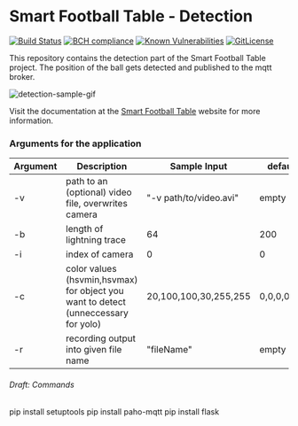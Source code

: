 # Smart Football Table - Detection

[![Build Status](https://travis-ci.org/smart-football-table/smart-football-table-detection.svg?branch=master)](https://travis-ci.org/smart-football-table/smart-football-table-detection)
[![BCH compliance](https://bettercodehub.com/edge/badge/smart-football-table/smart-football-table-detection?branch=master)](https://bettercodehub.com/)
[![Known Vulnerabilities](https://snyk.io/test/github/smart-football-table/smart-football-table-detection/badge.svg?targetFile=requirements.txt)](https://snyk.io/test/github/smart-football-table/smart-football-table-detection?targetFile=requirements.txt)
[![GitLicense](https://gitlicense.com/badge/smart-football-table/smart-football-table-detection)](https://gitlicense.com/license/smart-football-table/smart-football-table-detection)

This repository contains the detection part of the Smart Football Table project. The position of the ball gets detected and published to the mqtt broker.

![detection-sample-gif](https://github.com/smart-football-table/smart-football-table.github.io/blob/master/modules/smart-football-table-detection/detectionExampleGif.gif)

Visit the documentation at the [Smart Football Table](https://smart-football-table.github.io/services/ball-detection/) website for more information.

### Arguments for the application

| Argument | Description                                   | Sample Input           | default |
| -- | --------------------------------------------------- | ---------------------- | ----- |
| -v | path to an (optional) video file, overwrites camera | "-v path/to/video.avi" | empty |
| -b | length of lightning trace                           | 64                     | 200 |
| -i | index of camera                                     | 0                      | 0 |
| -c | color values (hsvmin,hsvmax) for object you want to detect (unneccessary for yolo) | 20,100,100,30,255,255 | 0,0,0,0,0,0 |
| -r | recording output into given file name               | "fileName"             | empty |

###### Draft: Commands

pip install setuptools
pip install paho-mqtt
pip install flask

